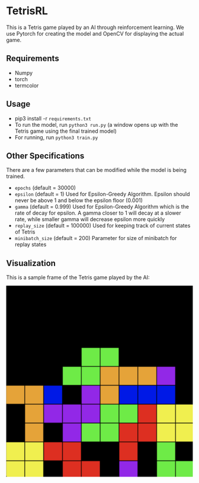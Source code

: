 # TetrisRL
This is a Tetris game played by an AI through reinforcement learning. We use Pytorch for creating the model and OpenCV for displaying the actual game.

## Requirements
* Numpy
* torch
* termcolor

## Usage
* pip3 install -r `requirements.txt`
* To run the model, run `python3 run.py` (a window opens up with the Tetris game using the final trained model)
* For running, run `python3 train.py`

## Other Specifications
There are a few parameters that can be modified while the model is being trained. 
* `epochs` (default = 30000)
* `epsilon` (default = 1) Used for Epsilon-Greedy Algorithm. Epsilon should never be above 1 and below the epsilon floor (0.001)
* `gamma` (default = 0.999) Used for Epsilon-Greedy Algorithm which is the rate of decay for epsilon. A gamma closer to 1 will decay at a slower rate, while smaller gamma will decrease epsilon more quickly
* `replay_size` (default = 100000) Used for keeping track of current states of Tetris
* `minibatch_size` (default = 200) Parameter for size of minibatch for replay states

## Visualization
This is a sample frame of the Tetris game played by the AI:

![Sample frame of Tetris](./sample_run.png)
